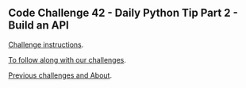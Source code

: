 ## Code Challenge 42 - Daily Python Tip Part 2 - Build an API

[Challenge instructions](http://pybit.es/codechallenge42.html).

[To follow along with our challenges](https://github.com/pybites/challenges/blob/master/INSTALL.md).

[Previous challenges and About](http://pybit.es/pages/challenges.html).
